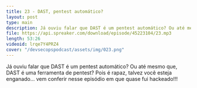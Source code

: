 ```yaml
---
title: 23 - DAST, pentest automático?
layout: post
type: main
description: Já ouviu falar que DAST é um pentest automático? Ou até mesmo que, DAST é uma ferramenta de pentest? Pois é rapaz, talvez você esteja enganado... vem conferir nesse episódio em que quase fui hackeado!!!
file: https://api.spreaker.com/download/episode/45223104/23.mp3
length: 53:26
videoid: lrqe7Y4PRZ4
cover: "/devsecopspodcast/assets/img/023.png"
---
```


Já ouviu falar que DAST é um pentest automático? Ou até mesmo que, DAST é uma ferramenta de pentest? Pois é rapaz, talvez você esteja enganado... vem conferir nesse episódio em que quase fui hackeado!!!